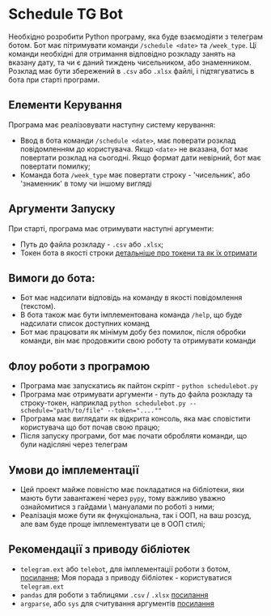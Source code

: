 # Schedule TG Bot

Необхідно розробити Python програму, яка буде взаємодіяти з телеграм ботом. Бот має пітримувати команди `/schedule <date>`
та `/week_type`. Ці команди необхідні для отримання відповідно розкладу занять на вказану дату, та чи є даний тиждень чисельником, або 
знаменником. Розклад має бути збережений в `.csv` або `.xlsx` файлі, і підтягуватись в бота при старті програми.

## Елементи Керування

Програма має реалізовувати наступну систему керування: 
* Ввод в бота команди `/schedule <date>`, має поверати розклад повідомленням до користувача. Якщо `<date>` не вказана, бот 
має повертати розклад на сьогодні. Якщо формат дати невірний, бот має повертати помилку;
* Команда бота `/week_type` має повертати строку - 'чисельник', або 'знаменник' в тому чи іншому вигляді

## Аргументи Запуску

При старті, програма має отримувати наступні аргументи:
* Путь до файла розкладу - `.csv` або `.xlsx`;
* Токен бота в якості строки [детальніше про токени та як їх отримати](https://www.toptal.com/python/telegram-bot-tutorial-python)

## Вимоги до бота:
* Бот має надсилати відповідь на команду в якості повідомлення (текстом). 
* В бота також має бути імплементована команда `/help`, що буде надсилати список доступних команд
* Бот має працювати як мінімум добу без помилок, після обробки команди, він має продовжити свою роботу та отримувати команди

## Флоу роботи з програмою

* Програма має запускатись як пайтон скріпт - `python schedulebot.py`
* Програма має отримувати аргументи - путь до файла розкладу та строку-токен, наприклад
`python schedulebot.py --schedule="path/to/file" --token="....""`
* Програма має виглядати як відкрита консоль, яка має сповістити користувача що бот почав свою працю;
* Після запуску програми, бот має почати обробляти команди, що були надісляні через телеграм

## Умови до імплементації

* Цей проект майже повністю має покладатися на бібліотеки, яки мають бути завантажені через `pypy`, тому важливо 
уважно ознайомитися з гайдами \ мануалами по роботі з ними;
* Реалізація може бути як фнукціональна, так і ООП, на ваш розсуд, але вам буде проще імплементувати це в ООП стилі;

## Рекомендації з приводу бібліотек
* `telegram.ext` або `telebot`, для імплементації роботи з ботом, [посилання](https://docs.python-telegram-bot.org/en/stable/telegram.ext.html);
Моя порада з приводу бібліотек - користуватися `telegram.ext`
* `pandas` для роботи з таблицями `.csv` / `.xlsx` [посилання](https://pandas.pydata.org/)
* `argparse`, або `sys` для считування аргументів [посилання](https://docs.python.org/3/library/argparse.html)
